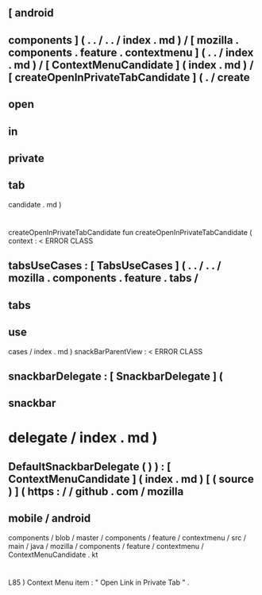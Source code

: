 [
android
-
components
]
(
.
.
/
.
.
/
index
.
md
)
/
[
mozilla
.
components
.
feature
.
contextmenu
]
(
.
.
/
index
.
md
)
/
[
ContextMenuCandidate
]
(
index
.
md
)
/
[
createOpenInPrivateTabCandidate
]
(
.
/
create
-
open
-
in
-
private
-
tab
-
candidate
.
md
)
#
createOpenInPrivateTabCandidate
fun
createOpenInPrivateTabCandidate
(
context
:
<
ERROR
CLASS
>
tabsUseCases
:
[
TabsUseCases
]
(
.
.
/
.
.
/
mozilla
.
components
.
feature
.
tabs
/
-
tabs
-
use
-
cases
/
index
.
md
)
snackBarParentView
:
<
ERROR
CLASS
>
snackbarDelegate
:
[
SnackbarDelegate
]
(
-
snackbar
-
delegate
/
index
.
md
)
=
DefaultSnackbarDelegate
(
)
)
:
[
ContextMenuCandidate
]
(
index
.
md
)
[
(
source
)
]
(
https
:
/
/
github
.
com
/
mozilla
-
mobile
/
android
-
components
/
blob
/
master
/
components
/
feature
/
contextmenu
/
src
/
main
/
java
/
mozilla
/
components
/
feature
/
contextmenu
/
ContextMenuCandidate
.
kt
#
L85
)
Context
Menu
item
:
"
Open
Link
in
Private
Tab
"
.
